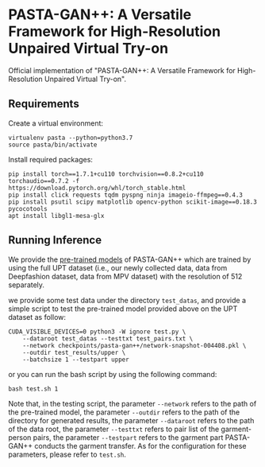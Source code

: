 # PASTA-GAN++: A Versatile Framework for High-Resolution Unpaired Virtual Try-on

Official implementation of "PASTA-GAN++: A Versatile Framework for High-Resolution Unpaired Virtual Try-on".

## Requirements

Create a virtual environment:
```
virtualenv pasta --python=python3.7
source pasta/bin/activate
```
Install required packages:
```
pip install torch==1.7.1+cu110 torchvision==0.8.2+cu110 torchaudio==0.7.2 -f https://download.pytorch.org/whl/torch_stable.html
pip install click requests tqdm pyspng ninja imageio-ffmpeg==0.4.3
pip install psutil scipy matplotlib opencv-python scikit-image==0.18.3 pycocotools
apt install libgl1-mesa-glx
```

## Running Inference
We provide the [pre-trained models](https://drive.google.com/file/d/1oESyGm1Zcz2lWUO6AvKlj-pXWtvIRGZd/view?usp=sharing) of PASTA-GAN++ which are trained by using the full UPT dataset (i.e., our newly collected data, data from Deepfashion dataset, data from MPV dataset) with the resolution of 512 separately.

we provide some test data under the directory `test_datas`, and provide a simple script to test the pre-trained model provided above on the UPT dataset as follow:
```
CUDA_VISIBLE_DEVICES=0 python3 -W ignore test.py \
    --dataroot test_datas --testtxt test_pairs.txt \
    --network checkpoints/pasta-gan++/network-snapshot-004408.pkl \
    --outdir test_results/upper \
    --batchsize 1 --testpart upper
```
or you can run the bash script by using the following command:
```
bash test.sh 1
```

Note that, in the testing script, the parameter `--network` refers to the path of the pre-trained model, the parameter `--outdir` refers to the path of the directory for generated results, the parameter `--dataroot` refers to the path of the data root, the parameter `--testtxt` refers to pair list of the garment-person pairs, the parameter `--testpart` refers to the garment part PASTA-GAN++ conducts the garment transfer. As for the configuration for these parameters, please refer to `test.sh`.
